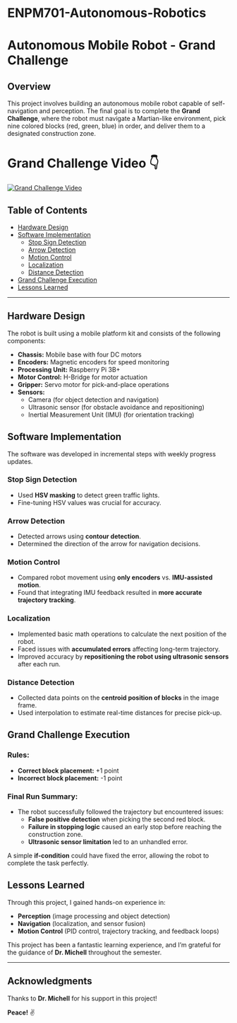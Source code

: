 # ENPM701-Autonomous-Robotics

# Autonomous Mobile Robot - Grand Challenge

## Overview
This project involves building an autonomous mobile robot capable of self-navigation and perception. The final goal is to complete the **Grand Challenge**, where the robot must navigate a Martian-like environment, pick nine colored blocks (red, green, blue) in order, and deliver them to a designated construction zone.

# **Grand Challenge Video** 👇

[![Grand Challenge Video](VN20250203_171153.gif)](https://youtu.be/bd-VS6yTScw)

## Table of Contents
- [Hardware Design](#hardware-design)
- [Software Implementation](#software-implementation)
  - [Stop Sign Detection](#stop-sign-detection)
  - [Arrow Detection](#arrow-detection)
  - [Motion Control](#motion-control)
  - [Localization](#localization)
  - [Distance Detection](#distance-detection)
- [Grand Challenge Execution](#grand-challenge-execution)
- [Lessons Learned](#lessons-learned)

---

## Hardware Design
The robot is built using a mobile platform kit and consists of the following components:
- **Chassis:** Mobile base with four DC motors
- **Encoders:** Magnetic encoders for speed monitoring
- **Processing Unit:** Raspberry Pi 3B+
- **Motor Control:** H-Bridge for motor actuation
- **Gripper:** Servo motor for pick-and-place operations
- **Sensors:**
  - Camera (for object detection and navigation)
  - Ultrasonic sensor (for obstacle avoidance and repositioning)
  - Inertial Measurement Unit (IMU) (for orientation tracking)

## Software Implementation
The software was developed in incremental steps with weekly progress updates.

### Stop Sign Detection
- Used **HSV masking** to detect green traffic lights.
- Fine-tuning HSV values was crucial for accuracy.

### Arrow Detection
- Detected arrows using **contour detection**.
- Determined the direction of the arrow for navigation decisions.

### Motion Control
- Compared robot movement using **only encoders** vs. **IMU-assisted motion**.
- Found that integrating IMU feedback resulted in **more accurate trajectory tracking**.

### Localization
- Implemented basic math operations to calculate the next position of the robot.
- Faced issues with **accumulated errors** affecting long-term trajectory.
- Improved accuracy by **repositioning the robot using ultrasonic sensors** after each run.

### Distance Detection
- Collected data points on the **centroid position of blocks** in the image frame.
- Used interpolation to estimate real-time distances for precise pick-up.

## Grand Challenge Execution
### Rules:
- **Correct block placement:** +1 point
- **Incorrect block placement:** -1 point

### Final Run Summary:
- The robot successfully followed the trajectory but encountered issues:
  - **False positive detection** when picking the second red block.
  - **Failure in stopping logic** caused an early stop before reaching the construction zone.
  - **Ultrasonic sensor limitation** led to an unhandled error.

A simple **if-condition** could have fixed the error, allowing the robot to complete the task perfectly.

## Lessons Learned
Through this project, I gained hands-on experience in:
- **Perception** (image processing and object detection)
- **Navigation** (localization, and sensor fusion)
- **Motion Control** (PID control, trajectory tracking, and feedback loops)

This project has been a fantastic learning experience, and I’m grateful for the guidance of **Dr. Michell** throughout the semester.

---

## Acknowledgments
Thanks to **Dr. Michell** for his support in this project!

**Peace!** ✌️

